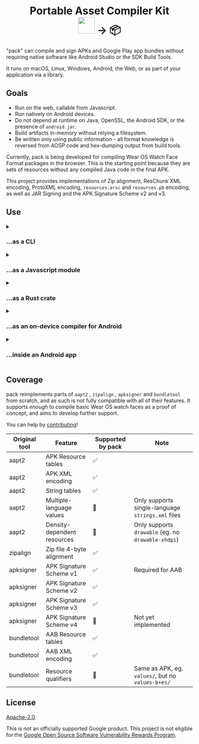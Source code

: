 <h1 align="center">
  <div>Portable Asset Compiler Kit</div>
  <div><img src="assets/android-inline.png" style="height: 45px;" />   →   📦</div>
</h1>

"pack" can compile and sign APKs and Google Play app bundles without requiring native software
like Android Studio or the SDK Build Tools.

It runs on macOS, Linux, Windows, Android, the Web, or as part of your application via a library.

## Goals

- Run on the web, callable from Javascript.
- Run natively on Android devices.
- Do not depend at runtime on Java, OpenSSL, the Android SDK, or the presence of
  `android.jar`.
- Build artifacts in-memory without relying a filesystem.
- Be written only using public information - all format knowledge is reversed
  from AOSP code and hex-dumping output from build tools.

Currently, pack is being developed for compiling Wear OS Watch Face Format packages
in the browser. This is the starting point because they are sets of resources
without any compiled Java code in the final APK.

This project provides implementations of Zip alignment, ResChunk XML encoding,
ProtoXML encoding, `resources.arsc` and `resources.pb` encoding, as well as
JAR Signing and the APK Signature Scheme v2 and v3.

## Use

<details>
  <summary><h3>...as a CLI</h3></summary>

pack can be used in place of `aapt2` etc. on desktop machines. After cloning the
repo:

```sh
$ cargo run -p pack-cli ./watchface ./package
# Will generate both package.apk and package.aab.
# Both will be signed using a random testing key/certificate.
# For custom signing, pass a .pem file as a third CLI argument.
```

</details>

<details>
  <summary><h3>...as a Javascript module</h3></summary>

pack can be embedded in a website to dynamically compile and sign APKs and Android App
Bundles for Google Play without installing native software like Android Studio
or the Android SDK.

It is tested to work on recent versions of Chrome, Safari, Edge and Firefox.

First, compile for web:

```sh
$ wasm-pack build --target web ./pack-wasm
# Generates ./pack-wasm/pkg/pack_wasm.js as well as TypeScript types
```

Which can then be used like so:

```js
import init, { build } from "./pack_wasm.js";

await init();

// Returns a base-64 encoded file, which is easy to download
// using browser Blob URL APIs.
const result_b64 = build({
  manifest_b64: "...", // base-64 encoded AndroidManifest.xml
  resources: [
    {
      subdirectory: "drawable",
      name: "preview.png",
      contents_b64: "...", // base-64 encoded PNG file
    }
  ],
  combined_pem_string: "-----BEGIN CERTIFICATE-----...", // A .pem file containing both a CERTIFICATE and a PRIVATE KEY
  generate_aab: false // false for APK, true for AAB
})
```
</details>

<details>
  <summary><h3>...as a Rust crate</h3></summary>

pack can be used as a Rust library crate.

```sh
$ cargo doc -p pack-api --open
```

Will generate comprehensive documentation on the API for creating packages,
which works in a similar way to the Javascript API:

```rust
let pkg = Package {
    android_manifest: "<?xml version...".as_bytes(),
    resources: vec![
        FileResource::new("xml".into(), "strings.xml".into(), "<resource>...".as_bytes()),
        FileResource::new("drawable".into(), "image.png".into(), fs::read(...))
    ]
}

// Use placeholder keys for simplicity
let signing_keys = crypto_keys::Keys::generate_random_testing_keys();
let apk_bytes = compile_and_sign_apk(pkg, signing_keys)?;
```

More advanced usage/behaviour can be achieved by depending on the individual
internal crates such as `pack-asset-compiler`, `pack-sign` and `pack-zip`.
</details>

<details>
  <summary><h3>...as an on-device compiler for Android</h3></summary>

pack can be compiled to run _on an Android device_, such as a phone or Wear OS
watch.

The CLI and library crates can be compiled as-is for Android without changes.

First, `cp -r ./.cargo.example ./.cargo` and change the `.cargo/config.toml`
file to point to the Android NDK. There are comments in the file that will help
you with this.

Then simply compile for Android, push, and run on device.

Example using Android Emulator running on an Apple Silicon Mac:

```sh
pack % cargo build -p pack-cli --target aarch64-linux-android --release
pack % adb push $(pwd)/target/aarch64-linux-android/release/pack-cli /data/local/tmp/pack-cli
pack % adb push ./some-watchface /data/local/tmp/some-watchface
pack % adb shell
emu64a:/ $ cd data/local/tmp
emu64a:/ $ chmod +x ./pack-cli
emu64a:/ $ ./pack-cli ./some-watchface ./some-watchface.apk
Compiled, aligned & signed successfully!
emu64a:/ $ exit
pack % adb pull /data/local/tmp/some-watchface.apk
pack % adb install ./some-watchface.apk
Performing Streamed Install
Success
```

If using a real device with 32-bit userspace, such as a Wear OS watch, perform
similar steps but replace `aarch64-linux-android` with
`armv7-linux-androideabi`.

Similarly, you can create your own crate that depends on `pack-*` packages to
customise it for your needs, then compile for an Android target tuple, no
special setup is required.

</details>

<details>
  <summary><h3>...inside an Android app</h3></summary>
</details>

## Coverage

pack reimplements parts of `aapt2` , `zipalign` , `apksigner` and `bundletool`
from scratch, and as such is not fully compatible with all of their features.
It supports _enough_ to compile basic Wear OS watch faces as a proof of concept,
and aims to develop further support.

You can help by [contributing](./CONTRIBUTING.md)!

| Original tool | Feature | Supported by pack | Note |
| ------------- | ------- | ----------------- | ----- |
| aapt2 | APK Resource tables | ✅ | |
| aapt2 | APK XML encoding | ✅ | |
| aapt2 | String tables | ✅ | |
| aapt2 | Multiple-language values | 🚩 | Only supports single-language `strings.xml` files |
| aapt2 | Density-dependent resources | 🚩 | Only supports `drawable` (eg. no `drawable-xhdpi`) |
| zipalign | Zip file 4-byte alignment | ✅ | |
| apksigner | APK Signature Scheme v1 | ✅ | Required for AAB |
| apksigner | APK Signature Scheme v2 | ✅ | |
| apksigner | APK Signature Scheme v3 | ✅ | |
| apksigner | APK Signature Scheme v4 | 🚩 | Not yet implemented |
| bundletool | AAB Resource tables | ✅ | |
| bundletool | AAB XML encoding | ✅ | |
| bundletool | Resource qualifiers | 🚩 | Same as APK, eg. `values/`, but no `values-b+es/` |


## License

[Apache-2.0](./LICENSE)

This is not an officially supported Google product. This project is not
eligible for the [Google Open Source Software Vulnerability Rewards
Program](https://bughunters.google.com/open-source-security).
